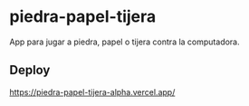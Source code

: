 # piedra-papel-tijera
App para jugar a piedra, papel o tijera contra la computadora.
## Deploy
https://piedra-papel-tijera-alpha.vercel.app/
